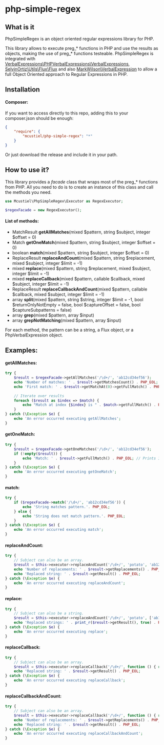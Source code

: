 # php-simple-regex

What is it
----------

PhpSimpleRegex is an object oriented regular expressions library for PHP.

This library allows to execute preg_* functions in PHP and use the results as objects, making the use of preg_* functions testeable. PhpSimpleRegex is integrated with [VerbalExpressions\PHPVerbalExpressions\VerbalExpressions](https://github.com/VerbalExpressions/PHPVerbalExpressions), [SelvinOrtiz\Utils\Flux\Flux](https://github.com/selvinortiz/flux) and also [MarkWilson\VerbalExpression](https://github.com/markwilson/VerbalExpressionsPhp) to allow a full Object Oriented approach to Regular Expressions in PHP.

Installation
------------

#### Composer:

If you want to access directly to this repo, adding this to your composer.json should be enough:

```json
{
    "require": {
        "mcustiel/php-simple-regex": "*"
    }
}
```

Or just download the release and include it in your path.

How to use it?
--------------

This library provides a _facade_ class that wraps most of the preg_* functions from PHP. All you need to do is to create an instance of this class and call the methods you need.

```php
use Mcustiel\PhpSimpleRegex\Executor as RegexExecutor;

$regexFacade = new RegexExecutor();
```

#### List of methods:

* MatchResult __getAllMatches__(mixed $pattern, string $subject, integer $offset = 0)
* Match __getOneMatch__(mixed $pattern, string $subject, integer $offset = 0)
* boolean __match__(mixed $pattern, string $subject, integer $offset = 0)
* ReplaceResult __replaceAndCount__(mixed $pattern, string $replacement, mixed $subject, integer $limit = -1)
* mixed __replace__(mixed $pattern, string $replacement, mixed $subject, integer $limit = -1)
* mixed __replaceCallback__(mixed $pattern, callable $callback, mixed $subject, integer $limit = -1)
* ReplaceResult __replaceCallbackAndCount__(mixed $pattern, callable $callback, mixed $subject, integer $limit = -1)
* array __split__(mixed $pattern, string $string, integer $limit = -1, bool $returnOnlyNotEmpty = false, bool $captureOffset = false, bool $captureSubpatterns = false)
* array __grep__(mixed $pattern, array $input)
* array __grepNotMatching__(mixed $pattern, array $input)

For each method, the pattern can be a string, a Flux object, or a PhpVerbalExpression object.

Examples:
---------

#### getAllMatches:

```php
try {
    $result = $regexFacade->getAllMatches('/\d+/', 'ab12cd34ef56');
    echo 'Number of matches: ' . $result->getMatchesCount() . PHP_EOL; // Prints 3
    echo 'First match: ' . $result->getMatchAt(0)->getFullMatch() . PHP_EOL; // Prints 12
    
    // Iterate over results
    foreach ($result as $index => $match) {
        echo "Match at index {$index} is " . $match->getFullMatch() . PHP_EOL; 
    }
} catch (\Exception $e) {
    echo 'An error occurred executing getAllMatches';
}
```

#### getOneMatch:

```php
try {
    $result = $regexFacade->getOneMatches('/\d+/', 'ab12cd34ef56');
    if (!empty($result)) {
        echo 'Match: ' . $result->getFullMatch() . PHP_EOL; // Prints 12
    }
} catch (\Exception $e) {
    echo 'An error occurred executing getOneMatch';
}
```

#### match:

```php
try {
    if ($regexFacade->match('/\d+/', 'ab12cd34ef56')) {
        echo 'String matches pattern.'. PHP_EOL;
    } else {
        echo 'String does not match pattern.'. PHP_EOL;
    }
} catch (\Exception $e) {
    echo 'An error occurred executing match';
}
```

#### replaceAndCount:

```php
try {
    // Subject can also be an array.
    $result = $this->executor->replaceAndCount('/\d+/', 'potato', 'ab12cd34ef56');
    echo 'Number of replacements: ' . $result->getReplacements() . PHP_EOL;
    echo 'Replaced string: ' . $result->getResult() . PHP_EOL;
} catch (\Exception $e) {
    echo 'An error occurred executing replaceAndCount';
}
```

#### replace:

```php
try {
    // Subject can also be a string.
    $result = $this->executor->replaceAndCount('/\d+/', 'potato', ['ab12cd34ef56', 'ab12cd78ef90']);
    echo 'Replaced strings: ' . print_r($result->getResult(), true) . PHP_EOL;
} catch (\Exception $e) {
    echo 'An error occurred executing replace';
}
```

#### replaceCallback:

```php
try {
    // Subject can also be an array.
    $result = $this->executor->replaceCallback('/\d+/', function () { return 'potato'; }, 'ab12cd34ef56');
    echo 'Replaced string: ' . $result->getResult() . PHP_EOL;
} catch (\Exception $e) {
    echo 'An error occurred executing replaceCallback';
}
```

#### replaceCallbackAndCount:

```php
try {
    // Subject can also be an array.
    $result = $this->executor->replaceCallback('/\d+/', function () { return 'potato'; }, 'ab12cd34ef56');
    echo 'Number of replacements: ' . $result->getReplacements() . PHP_EOL;
    echo 'Replaced string: ' . $result->getResult() . PHP_EOL;
} catch (\Exception $e) {
    echo 'An error occurred executing replaceCallbackAndCount';
}
```
